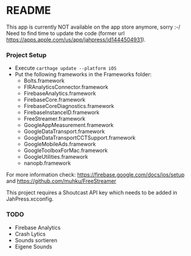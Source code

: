 # README #

This app is currently NOT available on the app store anymore, sorry :-/ Need to find time to update the code (former url https://apps.apple.com/us/app/jahpress/id1444504931).

### Project Setup ###

* Execute `carthage update --platform iOS`
* Put the following frameworks in the Frameworks folder:
    * Bolts.framework
    * FIRAnalyticsConnector.framework
    * FirebaseAnalytics.framework
    * FirebaseCore.framework
    * FirebaseCoreDiagnostics.framework
    * FirebaseInstanceID.framework
    * FreeStreamer.framework
    * GoogleAppMeasurement.framework
    * GoogleDataTransport.framework
    * GoogleDataTransportCCTSupport.framework
    * GoogleMobileAds.framework
    * GoogleToolboxForMac.framework
    * GoogleUtilities.framework
    * nanopb.framework

For more information check: https://firebase.google.com/docs/ios/setup and https://github.com/muhku/FreeStreamer

This project requires a Shoutcast API key which needs to be added in JahPress.xcconfig.


### TODO ###

* Firebase Analytics
* Crash Lytics
* Sounds sortieren
* Eigene Sounds
